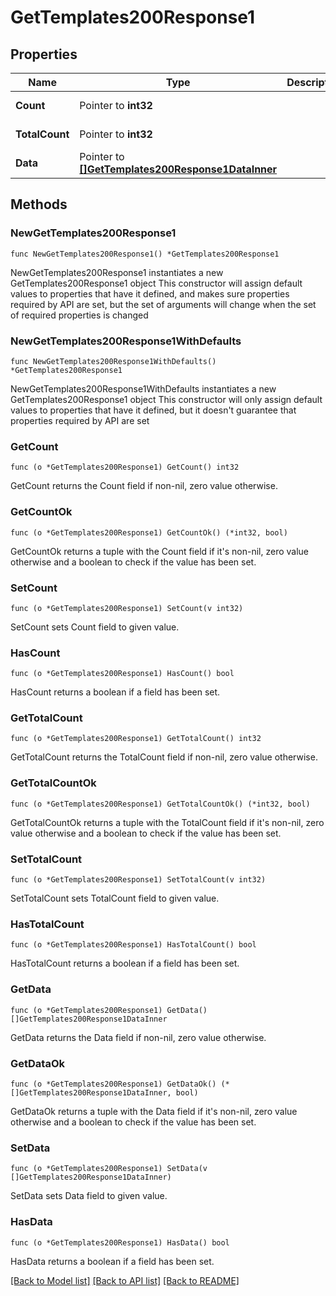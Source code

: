 # GetTemplates200Response1

## Properties

Name | Type | Description | Notes
------------ | ------------- | ------------- | -------------
**Count** | Pointer to **int32** |  | [optional] [readonly] 
**TotalCount** | Pointer to **int32** |  | [optional] [readonly] 
**Data** | Pointer to [**[]GetTemplates200Response1DataInner**](GetTemplates200Response1DataInner.md) |  | [optional] [readonly] 

## Methods

### NewGetTemplates200Response1

`func NewGetTemplates200Response1() *GetTemplates200Response1`

NewGetTemplates200Response1 instantiates a new GetTemplates200Response1 object
This constructor will assign default values to properties that have it defined,
and makes sure properties required by API are set, but the set of arguments
will change when the set of required properties is changed

### NewGetTemplates200Response1WithDefaults

`func NewGetTemplates200Response1WithDefaults() *GetTemplates200Response1`

NewGetTemplates200Response1WithDefaults instantiates a new GetTemplates200Response1 object
This constructor will only assign default values to properties that have it defined,
but it doesn't guarantee that properties required by API are set

### GetCount

`func (o *GetTemplates200Response1) GetCount() int32`

GetCount returns the Count field if non-nil, zero value otherwise.

### GetCountOk

`func (o *GetTemplates200Response1) GetCountOk() (*int32, bool)`

GetCountOk returns a tuple with the Count field if it's non-nil, zero value otherwise
and a boolean to check if the value has been set.

### SetCount

`func (o *GetTemplates200Response1) SetCount(v int32)`

SetCount sets Count field to given value.

### HasCount

`func (o *GetTemplates200Response1) HasCount() bool`

HasCount returns a boolean if a field has been set.

### GetTotalCount

`func (o *GetTemplates200Response1) GetTotalCount() int32`

GetTotalCount returns the TotalCount field if non-nil, zero value otherwise.

### GetTotalCountOk

`func (o *GetTemplates200Response1) GetTotalCountOk() (*int32, bool)`

GetTotalCountOk returns a tuple with the TotalCount field if it's non-nil, zero value otherwise
and a boolean to check if the value has been set.

### SetTotalCount

`func (o *GetTemplates200Response1) SetTotalCount(v int32)`

SetTotalCount sets TotalCount field to given value.

### HasTotalCount

`func (o *GetTemplates200Response1) HasTotalCount() bool`

HasTotalCount returns a boolean if a field has been set.

### GetData

`func (o *GetTemplates200Response1) GetData() []GetTemplates200Response1DataInner`

GetData returns the Data field if non-nil, zero value otherwise.

### GetDataOk

`func (o *GetTemplates200Response1) GetDataOk() (*[]GetTemplates200Response1DataInner, bool)`

GetDataOk returns a tuple with the Data field if it's non-nil, zero value otherwise
and a boolean to check if the value has been set.

### SetData

`func (o *GetTemplates200Response1) SetData(v []GetTemplates200Response1DataInner)`

SetData sets Data field to given value.

### HasData

`func (o *GetTemplates200Response1) HasData() bool`

HasData returns a boolean if a field has been set.


[[Back to Model list]](../README.md#documentation-for-models) [[Back to API list]](../README.md#documentation-for-api-endpoints) [[Back to README]](../README.md)


